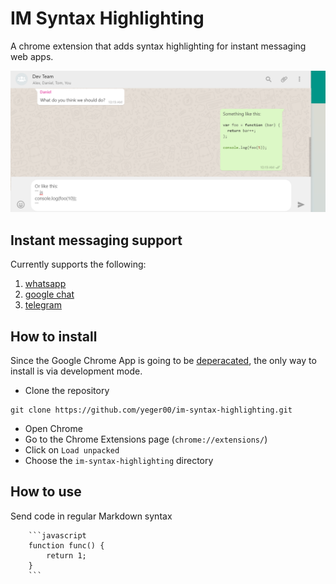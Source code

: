 # IM Syntax Highlighting
A chrome extension that adds syntax highlighting for instant messaging web apps.

![](screenshot.png/?raw=true)

## Instant messaging support
Currently supports the following:
1. [whatsapp](https://web.whatsapp.com)
1. [google chat](https://chat.google.com)
1. [telegram](https://web.telegram.com)

## How to install
Since the Google Chrome App is going to be [deperacated](https://blog.chromium.org/2020/01/moving-forward-from-chrome-apps.html), the only way to install is via development mode.

* Clone the repository
```
git clone https://github.com/yeger00/im-syntax-highlighting.git
```

* Open Chrome
* Go to the Chrome Extensions page (`chrome://extensions/`)
* Click on `Load unpacked`
* Choose the `im-syntax-highlighting` directory

## How to use
Send code in regular Markdown syntax
```
	```javascript
	function func() {
		return 1;
	}
	```
```
